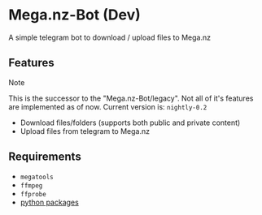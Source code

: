 # Mega.nz-Bot (Dev)
A simple telegram bot to download / upload files to Mega.nz

## Features

> [!NOTE]
> This is the successor to the "Mega.nz-Bot/legacy". Not all of it's features are implemented as of now. Current version is: `nightly-0.2`

- Download files/folders (supports both public and private content)
- Upload files from telegram to Mega.nz

## Requirements

- `megatools`
- `ffmpeg`
- `ffprobe`
- [python packages](/requirements.txt)